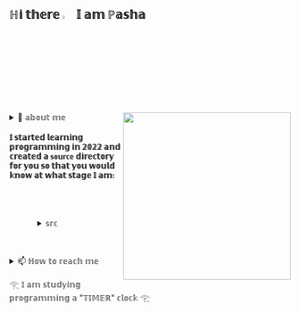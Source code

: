 ## ℍ𝕚 𝕥𝕙𝕖𝕣𝕖  <img style="width:4%" src="https://camo.githubusercontent.com/8653492b3ab0c46cc580ad293f0555880ecf8ac82f0a761f17af1335e85e4de6/68747470733a2f2f71706c7573706963747572652e6f73732d636e2d6265696a696e672e616c6979756e63732e636f6d2f364c6a6a51412f48692e676966" /> 𝕀 𝕒𝕞 ℙ𝕒𝕤𝕙𝕒
<!-- <img style="width:14%; transform: translate(-350px,0);" 
     src="https://i.gifer.com/origin/09/09fd35b35da1d556f7716228a16f5b43_w200.webp" /> -->
 <img align='right' src="https://media.giphy.com/media/M9gbBd9nbDrOTu1Mqx/giphy.gif" width="300">



<details><summary> 🌱 𝕒𝕓𝕠𝕦𝕥 𝕞𝕖 </summary>
  <h2></h2>
  <blockquote>
    <img style="width:100px;" 
     src="https://media.tenor.com/Oz17KlgG2GoAAAAi/peach-cat.gif" /> <p style='font-size:15px'
                                                                                          ><h2> 𝕚 𝕝𝕚𝕜𝕖 𝕥𝕠 𝕕𝕖𝕧𝕖𝕝𝕠𝕡 🤓</h2><br>
    <img style="width:100px;" 
     src="https://media.tenor.com/hW43u6bpnRMAAAAi/capoo-bugcat.gif" /> <p style='font-size:15px'
                                                                                          ><h2> 𝕚 𝕕𝕣𝕖𝕒𝕞 𝕠𝕗 𝕓𝕖𝕔𝕠𝕞𝕚𝕟𝕘 𝕒 𝕔𝕠𝕠𝕝 𝕕𝕖𝕧𝕖𝕝𝕠𝕡𝕖𝕣 :D </h2><br>
    <img style="width:100px;" 
     src="https://media.tenor.com/xDxd1bVH4ccAAAAC/peach-peach-cat.gif" /> <p style='font-size:15px'
                                                                                          ><h2> 𝕤𝕠 𝕕𝕖𝕞𝕒𝕟𝕕𝕚𝕟𝕘 𝕠𝕗 𝕞𝕪𝕤𝕖𝕝𝕗 𝕥𝕙𝕒𝕥 𝕤𝕠𝕞𝕖𝕥𝕚𝕞𝕖𝕤 𝕀 𝕘𝕖𝕥 𝕦𝕡𝕤𝕖𝕥 🥹</h2><br>
    <img style="width:100px;" 
     src="https://media.tenor.com/4UWwJUSEJFEAAAAi/bongo-cat.gif" /> <p style='font-size:15px'
                                                                                          ><h2> 𝕧𝕖𝕣𝕪 𝕞𝕦𝕤𝕚𝕔𝕒𝕝 𝕒𝕟𝕕 𝕀 𝕨𝕣𝕚𝕥𝕖 𝕥𝕣𝕒𝕔𝕜𝕤 𝕚𝕟 𝔽𝕃 𝕤𝕥𝕦𝕕𝕚𝕠 𝟚𝟘 <a href="https://soundcloud.com/esca7a"><img style="width:5%" src="https://img1.wsimg.com/isteam/ip/360c56bc-4b28-432d-9ad7-1d04712431a4/201d77aa-b085-42f9-a897-0daa8f1f69c8.jpg/:/cr=t:0%25"/></a></h2><br>
    <img style="width:100px;" 
     src="https://media.tenor.com/O5eWLxAnEVQAAAAC/bug-cat-capoo-fat.gif" /> <p style='font-size:15px'
                                                                                          ><h2> 𝕧𝕚𝕕𝕖𝕠𝕞𝕒𝕜𝕖𝕣 𝕚𝕟 𝔸𝕕𝕠𝕓𝕖 𝕒𝕗𝕥𝕖𝕣 𝕖𝕗𝕗𝕖𝕔𝕥𝕤 </h2><br>
    <img style="width:100px;" 
     src="https://media.tenor.com/61IRFBR1DH0AAAAi/capoo-blue.gif" /> <p style='font-size:15px'
                                                                                          ><h2> 𝕀 𝕡𝕝𝕒𝕪𝕖𝕕 𝕤𝕡𝕠𝕣𝕥𝕤 𝕦𝕟𝕥𝕚𝕝 𝕀 𝕨𝕒𝕤 𝟙𝟜, 𝕒𝕟𝕕 𝕥𝕙𝕖𝕟 𝕀 𝕨𝕒𝕤 𝕤𝕙𝕠𝕥 𝕚𝕟 𝕥𝕙𝕖 𝕜𝕟𝕖𝕖 🧙</h2><br>
  <blockquote>
</details>


#### 𝕀 𝕤𝕥𝕒𝕣𝕥𝕖𝕕 𝕝𝕖𝕒𝕣𝕟𝕚𝕟𝕘 𝕡𝕣𝕠𝕘𝕣𝕒𝕞𝕞𝕚𝕟𝕘 𝕚𝕟 𝟚𝟘𝟚𝟚 𝕒𝕟𝕕 𝕔𝕣𝕖𝕒𝕥𝕖𝕕 𝕒 `𝕤𝕠𝕦𝕣𝕔𝕖` 𝕕𝕚𝕣𝕖𝕔𝕥𝕠𝕣𝕪 𝕗𝕠𝕣 𝕪𝕠𝕦 𝕤𝕠 𝕥𝕙𝕒𝕥 𝕪𝕠𝕦 𝕨𝕠𝕦𝕝𝕕 𝕜𝕟𝕠𝕨 𝕒𝕥 𝕨𝕙𝕒𝕥 𝕤𝕥𝕒𝕘𝕖 𝕀 𝕒𝕞:

<div style="padding: 50px;">
  <details>
    <summary> 𝕤𝕣𝕔 </summary>
    <blockquote>
      <details>
        <summary>ℙℍℙ</summary>
           <blockquote>
          <summary>𝕜𝕟𝕠𝕨𝕝𝕖𝕕𝕘𝕖 𝕠𝕗 ℙ𝕊ℝ-𝟜 𝕤𝕥𝕒𝕟𝕕𝕒𝕣𝕕𝕤</summary>
          <summary>𝕋𝕠𝕦𝕔𝕙𝕖𝕕 𝕕𝕒𝕥𝕒 𝕤𝕥𝕣𝕦𝕔𝕥𝕦𝕣𝕖𝕤 𝕒𝕟𝕕 𝕒𝕝𝕘𝕠𝕣𝕚𝕥𝕙𝕞𝕤</summary>
           </blockquote>
      </details>
      <details>
        <summary>𝕄𝕒𝕘𝕖𝕟𝕥𝕠 𝟚</summary>
           <blockquote>
                <summary>𝕌𝕟𝕕𝕖𝕣𝕤𝕥𝕒𝕟𝕕𝕚𝕟𝕘 𝕥𝕙𝕖 𝕒𝕡𝕡𝕝𝕚𝕔𝕒𝕥𝕚𝕠𝕟 𝕕𝕖𝕡𝕝𝕠𝕪𝕞𝕖𝕟𝕥</summary>
                <summary>𝕂𝕟𝕠𝕨𝕝𝕖𝕕𝕘𝕖 𝕠𝕗 𝕥𝕙𝕖 𝕒𝕕𝕞𝕚𝕟 𝕡𝕒𝕟𝕖𝕝, 𝕦𝕟𝕕𝕖𝕣𝕤𝕥𝕒𝕟𝕕𝕚𝕟𝕘 𝕠𝕗 𝕒𝕣𝕔𝕙𝕚𝕥𝕖𝕔𝕥𝕦𝕣𝕖</summary>
                <summary>𝔸𝕥 𝕥𝕙𝕖 𝕞𝕠𝕞𝕖𝕟𝕥 𝕀 𝕒𝕞 𝕨𝕣𝕚𝕥𝕚𝕟𝕘 𝕔𝕦𝕤𝕥𝕠𝕞 𝕤𝕚𝕞𝕡𝕝𝕖 𝕞𝕠𝕕𝕦𝕝𝕖𝕤 𝕒𝕤 𝕡𝕒𝕣𝕥 𝕠𝕗 𝕖𝕕𝕦𝕔𝕒𝕥𝕚𝕠𝕟𝕒𝕝 𝕔𝕠𝕦𝕣𝕤𝕖𝕤</summary>
           </blockquote>
      </details>
      <details>
        <summary>ℂ𝕠𝕞𝕡𝕠𝕤𝕖𝕣</summary>
            <blockquote>
                <summary>𝕌𝕟𝕕𝕖𝕣𝕤𝕥𝕒𝕟𝕕𝕚𝕟𝕘 𝔸𝕣𝕔𝕙𝕚𝕥𝕖𝕔𝕥𝕦𝕣𝕖</summary>
                <summary>𝕆𝕨𝕟𝕖𝕣𝕤𝕙𝕚𝕡 𝕠𝕗 𝕤𝕥𝕒𝕟𝕕𝕒𝕣𝕕 𝕔𝕠𝕞𝕞𝕒𝕟𝕕𝕤</summary>
                <summary>𝕝𝕠𝕒𝕕 𝕒𝕟𝕕 𝕕𝕖𝕝𝕖𝕥𝕖 𝕞𝕠𝕕𝕦𝕝𝕖𝕤</summary>
                <summary>𝕚𝕟 𝕞𝕪 𝕡𝕣𝕠𝕛𝕖𝕔𝕥𝕤, 𝕀 𝕒𝕝𝕨𝕒𝕪𝕤 𝕦𝕤𝕖 𝕒𝕦𝕥𝕠𝕝𝕠𝕒𝕕𝕖𝕣</summary>
           </blockquote>
      </details>
      <details>
        <summary>𝔻𝕠𝕔𝕜𝕖𝕣</summary>
            <blockquote>
                <summary>𝕌𝕟𝕕𝕖𝕣𝕤𝕥𝕒𝕟𝕕𝕚𝕟𝕘 𝕥𝕙𝕖 𝕡𝕣𝕠𝕔𝕖𝕤𝕤 𝕠𝕗 𝕖𝕟𝕧𝕚𝕣𝕠𝕟𝕞𝕖𝕟𝕥 𝕕𝕖𝕡𝕝𝕠𝕪𝕞𝕖𝕟𝕥</summary>
                <summary>𝕀 𝕒𝕞 𝕤𝕦𝕣𝕖 𝕥𝕙𝕒𝕥 𝕚𝕗 𝕟𝕖𝕔𝕖𝕤𝕤𝕒𝕣𝕪 𝕀 𝕨𝕚𝕝𝕝 𝕔𝕠𝕝𝕝𝕖𝕔𝕥 𝕞𝕪 𝕔𝕠𝕟𝕥𝕒𝕚𝕟𝕖𝕣𝕤 𝕒𝕟𝕕 𝕖𝕧𝕖𝕣𝕪𝕥𝕙𝕚𝕟𝕘 𝕨𝕚𝕝𝕝 𝕨𝕠𝕣𝕜</summary>
           </blockquote>
      </details>
      <details>
        <summary>𝔻𝕠𝕔𝕜𝕖𝕣 𝕔𝕠𝕞𝕡𝕠𝕤𝕖</summary>
            <blockquote>
                <summary>𝕌𝕟𝕕𝕖𝕣𝕤𝕥𝕒𝕟𝕕𝕚𝕟𝕘 𝕥𝕙𝕖 𝕡𝕣𝕠𝕔𝕖𝕤𝕤 𝕠𝕗 𝕖𝕟𝕧𝕚𝕣𝕠𝕟𝕞𝕖𝕟𝕥 𝕕𝕖𝕡𝕝𝕠𝕪𝕞𝕖𝕟𝕥</summary>
                <summary>𝕌𝕟𝕕𝕖𝕣𝕤𝕥𝕒𝕟𝕕 𝕤𝕪𝕟𝕥𝕒𝕩</summary>
           </blockquote>
      </details>
      <details>
        <summary>𝕃𝕒𝕣𝕒𝕧𝕖𝕝 𝟡</summary>
            <blockquote>
                <summary>𝕄𝕪 𝕋𝕨𝕚𝕥𝕥𝕖𝕣 𝕡𝕣𝕠𝕛𝕖𝕔𝕥 𝕚𝕤 𝕠𝕟 𝕘𝕚𝕥𝕙𝕦𝕓</summary>
           </blockquote>
         </details>
      <details>
        <summary>ℍ𝕋𝕄𝕃</summary>
            <blockquote>
                <summary>𝕌𝕟𝕕𝕖𝕣𝕤𝕥𝕒𝕟𝕕 𝕤𝕪𝕟𝕥𝕒𝕩</summary>
           </blockquote>
         </details>
      <details>
        <summary>𝔾𝕀𝕋</summary>
            <blockquote>
                <summary>𝕀 𝕗𝕠𝕝𝕝𝕠𝕨 𝕥𝕙𝕖 𝕡𝕣𝕚𝕟𝕔𝕚𝕡𝕝𝕖𝕤 𝕠𝕗 𝕨𝕣𝕚𝕥𝕚𝕟𝕘 𝕘𝕠𝕠𝕕 𝕔𝕠𝕞𝕞𝕚𝕥𝕤</summary>
                <summary>𝕀 𝕕𝕠 𝕒𝕝𝕝 𝕥𝕙𝕖 𝕕𝕖𝕗𝕒𝕦𝕝𝕥 𝕥𝕙𝕚𝕟𝕘𝕤</summary>
                <summary>𝕀 𝕜𝕟𝕠𝕨 𝕥𝕙𝕖 𝕕𝕚𝕗𝕗𝕖𝕣𝕖𝕟𝕔𝕖 𝕓𝕖𝕥𝕨𝕖𝕖𝕟 "𝕡𝕦𝕝𝕝" & "𝕗𝕖𝕥𝕔𝕙"</summary>
           </blockquote>
         </details>
      <details>
        <summary>𝕊ℚ𝕃</summary>
            <blockquote>
                <summary>𝕀 𝕜𝕟𝕠𝕨 𝕥𝕙𝕒𝕥 𝕓𝕖𝕗𝕠𝕣𝕖 "𝕦𝕡𝕕𝕒𝕥𝕖" 𝕪𝕠𝕦 𝕟𝕖𝕖𝕕 𝕥𝕠 𝕗𝕚𝕣𝕤𝕥 𝕨𝕣𝕚𝕥𝕖 "𝕎ℍ𝔼ℝ𝔼" :)</summary>
           </blockquote>
         </details>
      <details>
        <summary>ℕ𝔾𝕀ℕ𝕏</summary>
            <blockquote>
                <summary>𝕋𝕠𝕦𝕔𝕙𝕖𝕕 𝕥𝕠 𝕕𝕖𝕡𝕝𝕠𝕪 𝕝𝕠𝕔𝕒𝕝𝕙𝕠𝕤𝕥</summary>
           </blockquote>
         </details>
      <details>
        <summary>𝕌ℕ𝕀𝕏</summary>
            <blockquote>
                <summary>𝕀 𝕤𝕡𝕖𝕟𝕕 𝟡𝟘% 𝕠𝕗 𝕞𝕪 𝕥𝕚𝕞𝕖 𝕚𝕟 𝕥𝕙𝕚𝕤 𝕖𝕟𝕧𝕚𝕣𝕠𝕟𝕞𝕖𝕟𝕥</summary>
                <summary>𝕀 𝕦𝕟𝕕𝕖𝕣𝕤𝕥𝕒𝕟𝕕 𝕥𝕙𝕖 𝕡𝕣𝕚𝕟𝕔𝕚𝕡𝕝𝕖 𝕠𝕗 𝕒𝕣𝕔𝕙𝕚𝕥𝕖𝕔𝕥𝕦𝕣𝕖</summary>
           </blockquote>
         </details>
      <details>
        <summary>𝔹𝔸𝕊ℍ</summary>
            <blockquote>
                <summary>𝕀 𝕨𝕣𝕠𝕥𝕖 𝕒 𝕤𝕔𝕣𝕚𝕡𝕥 𝕥𝕠 𝕒𝕦𝕥𝕠𝕕𝕖𝕡𝕝𝕠𝕪 𝕖𝕟𝕧𝕚𝕣𝕠𝕟𝕞𝕖𝕟𝕥 𝕒𝕟𝕕 𝕣𝕖𝕕𝕦𝕔𝕖𝕕 𝕞𝕪 𝕗𝕣𝕚𝕖𝕟𝕕𝕤' 𝕥𝕚𝕞𝕖</summary>
           </blockquote>
         </details>
    <blockquote>
  </details>
</div>

<details>
  <summary> 📫 ℍ𝕠𝕨 𝕥𝕠 𝕣𝕖𝕒𝕔𝕙 𝕞𝕖 </summary>
  <blockquote>
    <img src="GMAIL"><a href="mailto:pasha.esca1a@gmail.com?subject='GITHUB MESSAGE'">𝔾𝕄𝔸𝕀𝕃</a> <br></img>
    <img src="TELEGRAM"><a href="https://t.me/esca7a">𝕋𝕖𝕝𝕖𝕘𝕣𝕒𝕞</a> <br></img>
  </blockquote>
</details>

𓂀 𝕀 𝕒𝕞 𝕤𝕥𝕦𝕕𝕪𝕚𝕟𝕘 𝕡𝕣𝕠𝕘𝕣𝕒𝕞𝕞𝕚𝕟𝕘 𝕒 "𝕋𝕀𝕄𝔼ℝ" 𝕔𝕝𝕠𝕔𝕜 𓂀
